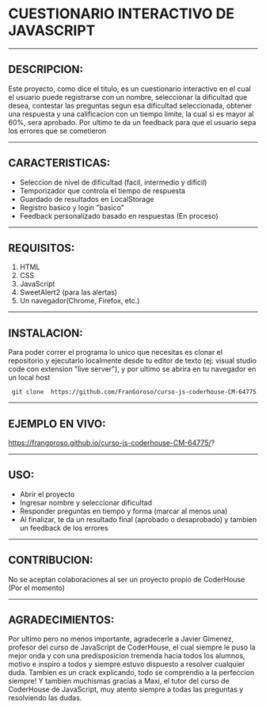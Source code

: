 # CUESTIONARIO INTERACTIVO DE JAVASCRIPT

---

## DESCRIPCION:

Este proyecto, como dice el titulo, es un cuestionario interactivo en el cual el usuario puede registrarse con un nombre, seleccionar la dificultad que desea, contestar las preguntas segun esa dificultad seleccionada, obtener una respuesta y una calificacion con un tiempo limite, la cual si es mayor al 60%, sera aprobado. Por ultimo te da un feedback para que el usuario sepa los errores que se cometieron 

---

## CARACTERISTICAS: 

- Seleccion de nivel de dificultad (facil, intermedio y dificil)
- Temporizador que controla el tiempo de respuesta 
- Guardado de resultados en LocalStorage 
- Registro basico y login "basico"
- Feedback personalizado basado en respuestas (En proceso)


---

## REQUISITOS: 

1. HTML
2. CSS
3. JavaScript
4. SweetAlert2 (para las alertas)
5. Un navegador(Chrome, Firefox, etc.)

---

## INSTALACION: 
Para poder correr el programa lo unico que necesitas es clonar el repositorio y ejecutarlo localmente desde tu editor de texto (ej:  visual studio code con extension "live server"), y por ultimo se abrira en tu navegador en un local host 

` git clone  https://github.com/FranGoroso/curso-js-coderhouse-CM-64775`

---

## EJEMPLO EN VIVO:

https://frangoroso.github.io/curso-js-coderhouse-CM-64775/?

---

## USO:

- Abrir el proyecto 
- Ingresar nombre y seleccionar dificultad 
- Responder preguntas en tiempo y forma (marcar al menos una)
- Al finalizar, te da un resultado final (aprobado o desaprobado) y tambien un feedback de los errores

---

## CONTRIBUCION: 

No se aceptan colaboraciones al ser un proyecto propio de CoderHouse (Por el momento)

---

## AGRADECIMIENTOS: 

Por ultimo pero no menos importante, agradecerle a Javier Gimenez, profesor del curso de JavaScript de CoderHouse, el cual siempre le puso la   mejor onda y con una predisposicion tremenda hacia todos los alumnos, motivo e inspiro a todos y siempre estuvo dispuesto a resolver cualquier duda. Tambien es un crack explicando, todo se comprendio a la perfeccion siempre! 
Y tambien muchismas gracias a Maxi, el tutor del curso de CoderHouse de JavaScript, muy atento siempre a todas las preguntas y resolviendo las dudas.